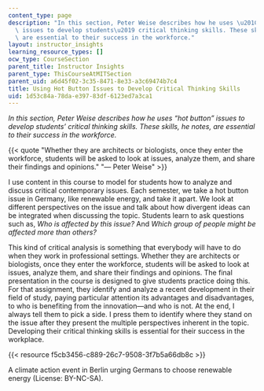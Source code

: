 ```yaml
---
content_type: page
description: "In this section, Peter Weise describes how he uses \u201Chot button\u201D\
  \ issues to develop students\u2019 critical thinking skills. These skills, he notes,\
  \ are essential to their success in the workforce."
layout: instructor_insights
learning_resource_types: []
ocw_type: CourseSection
parent_title: Instructor Insights
parent_type: ThisCourseAtMITSection
parent_uid: a6d45f02-3c35-8471-8e33-a3c69474b7c4
title: Using Hot Button Issues to Develop Critical Thinking Skills
uid: 1d53c84a-78da-e397-83df-6123ed7a3ca1
---
```


_In this section, Peter Weise describes how he uses “hot button” issues to develop students’ critical thinking skills. These skills, he notes, are essential to their success in the workforce._

{{< quote "Whether they are architects or biologists, once they enter the workforce, students will be asked to look at issues, analyze them, and share their findings and opinions." "— Peter Weise" >}}

I use content in this course to model for students how to analyze and discuss critical contemporary issues. Each semester, we take a hot button issue in Germany, like renewable energy, and take it apart. We look at different perspectives on the issue and talk about how divergent ideas can be integrated when discussing the topic. Students learn to ask questions such as, _Who is affected by this issue?_ And _Which group of people might be affected more than others?_

This kind of critical analysis is something that everybody will have to do when they work in professional settings. Whether they are architects or biologists, once they enter the workforce, students will be asked to look at issues, analyze them, and share their findings and opinions. The final presentation in the course is designed to give students practice doing this. For that assignment, they identify and analyze a recent development in their field of study, paying particular attention its advantages and disadvantages, to who is benefiting from the innovation—and who is not. At the end, I always tell them to pick a side. I press them to identify where they stand on the issue after they present the multiple perspectives inherent in the topic. Developing their critical thinking skills is essential for their success in the workplace.

{{< resource f5cb3456-c889-26c7-9508-3f7b5a66db8c >}}

A climate action event in Berlin urging Germans to choose renewable energy (License: BY-NC-SA).